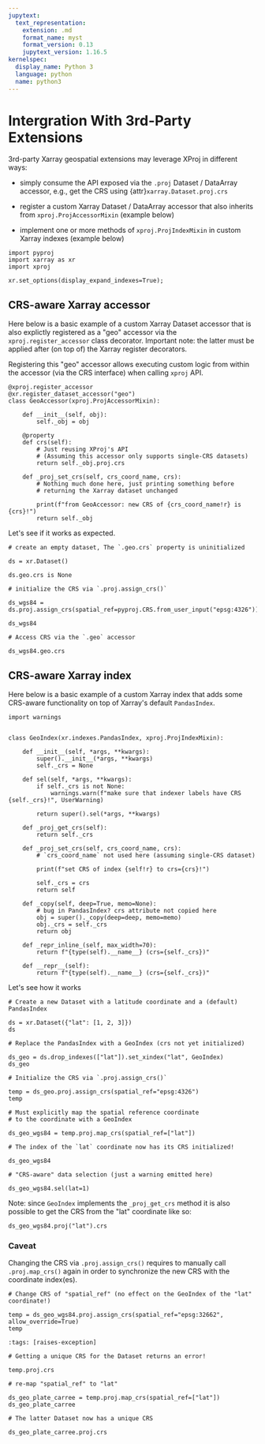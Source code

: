 ```yaml
---
jupytext:
  text_representation:
    extension: .md
    format_name: myst
    format_version: 0.13
    jupytext_version: 1.16.5
kernelspec:
  display_name: Python 3
  language: python
  name: python3
---
```


# Intergration With 3rd-Party Extensions

3rd-party Xarray geospatial extensions may leverage XProj in different ways:

- simply consume the API exposed via the `.proj` Dataset / DataArray accessor,
  e.g., get the CRS using {attr}`xarray.Dataset.proj.crs`

- register a custom Xarray Dataset / DataArray accessor that also inherits from
  `xproj.ProjAccessorMixin` (example below)

- implement one or more methods of `xproj.ProjIndexMixin` in custom Xarray
  indexes (example below)

```{code-cell} ipython3
import pyproj
import xarray as xr
import xproj

xr.set_options(display_expand_indexes=True);
```

## CRS-aware Xarray accessor

Here below is a basic example of a custom Xarray Dataset accessor that is also
explictly registered as a "geo" accessor via the `xproj.register_accessor` class
decorator. Important note: the latter must be applied after (on top of) the
Xarray register decorators.

Registering this "geo" accessor allows executing custom logic from within the
accessor (via the CRS interface) when calling `xproj` API.

```{code-cell} ipython3
@xproj.register_accessor
@xr.register_dataset_accessor("geo")
class GeoAccessor(xproj.ProjAccessorMixin):

    def __init__(self, obj):
        self._obj = obj

    @property
    def crs(self):
        # Just reusing XProj's API
        # (Assuming this accessor only supports single-CRS datasets)
        return self._obj.proj.crs

    def _proj_set_crs(self, crs_coord_name, crs):
        # Nothing much done here, just printing something before
        # returning the Xarray dataset unchanged

        print(f"from GeoAccessor: new CRS of {crs_coord_name!r} is {crs}!")
        return self._obj
```

Let's see if it works as expected.

```{code-cell} ipython3
# create an empty dataset, The `.geo.crs` property is uninitialized

ds = xr.Dataset()

ds.geo.crs is None
```

```{code-cell} ipython3
# initialize the CRS via `.proj.assign_crs()`

ds_wgs84 = ds.proj.assign_crs(spatial_ref=pyproj.CRS.from_user_input("epsg:4326"))
```

```{code-cell} ipython3
ds_wgs84
```

```{code-cell} ipython3
# Access CRS via the `.geo` accessor

ds_wgs84.geo.crs
```

## CRS-aware Xarray index

Here below is a basic example of a custom Xarray index that adds some CRS-aware
functionality on top of Xarray's default `PandasIndex`.

```{code-cell} ipython3
import warnings


class GeoIndex(xr.indexes.PandasIndex, xproj.ProjIndexMixin):

    def __init__(self, *args, **kwargs):
        super().__init__(*args, **kwargs)
        self._crs = None

    def sel(self, *args, **kwargs):
        if self._crs is not None:
            warnings.warn(f"make sure that indexer labels have CRS {self._crs}!", UserWarning)

        return super().sel(*args, **kwargs)

    def _proj_get_crs(self):
        return self._crs

    def _proj_set_crs(self, crs_coord_name, crs):
        # `crs_coord_name` not used here (assuming single-CRS dataset)

        print(f"set CRS of index {self!r} to crs={crs}!")

        self._crs = crs
        return self

    def _copy(self, deep=True, memo=None):
        # bug in PandasIndex? crs attribute not copied here
        obj = super()._copy(deep=deep, memo=memo)
        obj._crs = self._crs
        return obj

    def _repr_inline_(self, max_width=70):
        return f"{type(self).__name__} (crs={self._crs})"

    def __repr__(self):
        return f"{type(self).__name__} (crs={self._crs})"
```

Let's see how it works

```{code-cell} ipython3
# Create a new Dataset with a latitude coordinate and a (default) PandasIndex

ds = xr.Dataset({"lat": [1, 2, 3]})
ds
```

```{code-cell} ipython3
# Replace the PandasIndex with a GeoIndex (crs not yet initialized)

ds_geo = ds.drop_indexes(["lat"]).set_xindex("lat", GeoIndex)
ds_geo
```

```{code-cell} ipython3
# Initialize the CRS via `.proj.assign_crs()`

temp = ds_geo.proj.assign_crs(spatial_ref="epsg:4326")
temp
```

```{code-cell} ipython3
# Must explicitly map the spatial reference coordinate
# to the coordinate with a GeoIndex

ds_geo_wgs84 = temp.proj.map_crs(spatial_ref=["lat"])
```

```{code-cell} ipython3
# The index of the `lat` coordinate now has its CRS initialized!

ds_geo_wgs84
```

```{code-cell} ipython3
# "CRS-aware" data selection (just a warning emitted here)

ds_geo_wgs84.sel(lat=1)
```

Note: since `GeoIndex` implements the `_proj_get_crs` method it is also possible
to get the CRS from the "lat" coordinate like so:

```{code-cell} ipython3
ds_geo_wgs84.proj("lat").crs
```

### Caveat

Changing the CRS via `.proj.assign_crs()` requires to manually call
`.proj.map_crs()` again in order to synchronize the new CRS with the coordinate
index(es).

```{code-cell} ipython3
# Change CRS of "spatial_ref" (no effect on the GeoIndex of the "lat" coordinate!)

temp = ds_geo_wgs84.proj.assign_crs(spatial_ref="epsg:32662", allow_override=True)
temp
```

```{code-cell} ipython3
:tags: [raises-exception]

# Getting a unique CRS for the Dataset returns an error!

temp.proj.crs
```

```{code-cell} ipython3
# re-map "spatial_ref" to "lat"

ds_geo_plate_carree = temp.proj.map_crs(spatial_ref=["lat"])
ds_geo_plate_carree
```

```{code-cell} ipython3
# The latter Dataset now has a unique CRS

ds_geo_plate_carree.proj.crs
```
